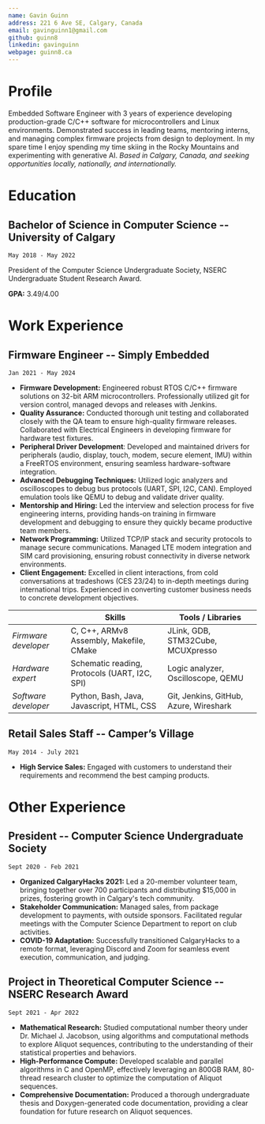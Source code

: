 ```yaml
---
name: Gavin Guinn
address: 221 6 Ave SE, Calgary, Canada
email: gavinguinn1@gmail.com
github: guinn8
linkedin: gavinguinn
webpage: guinn8.ca
---
```


# Profile

Embedded Software Engineer with 3 years of experience developing production-grade C/C++ software for microcontrollers and Linux environments. Demonstrated success in leading teams, mentoring interns, and managing complex firmware projects from design to deployment. In my spare time I enjoy spending my time skiing in the Rocky Mountains and experimenting with generative AI. *Based in Calgary, Canada, and seeking opportunities locally, nationally, and internationally.*

# Education

## Bachelor of Science in Computer Science -- University of Calgary

    May 2018 - May 2022

President of the Computer Science Undergraduate Society, NSERC Undergraduate Student Research Award.

**GPA:** 3.49/4.00

# Work Experience

## Firmware Engineer -- Simply Embedded  

    Jan 2021 - May 2024

- **Firmware Development:** Engineered robust RTOS C/C++ firmware solutions on 32-bit ARM microcontrollers. Professionally utilized git for version control, managed devops and releases with Jenkins.
- **Quality Assurance:** Conducted thorough unit testing and collaborated closely with the QA team to ensure high-quality firmware releases. Collaborated with Electrical Engineers in developing firmware for hardware test fixtures.
- **Peripheral Driver Development**: Developed and maintained drivers for peripherals (audio, display, touch, modem, secure element, IMU) within a FreeRTOS environment, ensuring seamless hardware-software integration.
- **Advanced Debugging Techniques:** Utilized logic analyzers and oscilloscopes to debug bus protocols (UART, SPI, I2C, CAN). Employed emulation tools like QEMU to debug and validate driver quality.
- **Mentorship and Hiring:** Led the interview and selection process for five engineering interns, providing hands-on training in  firmware development and debugging to ensure they quickly became productive team members.
- **Network Programming:** Utilized TCP/IP stack and security protocols to manage secure communications. Managed LTE modem integration and SIM card provisioning, ensuring robust connectivity in diverse network environments.
- **Client Engagement:** Excelled in client interactions, from cold conversations at tradeshows (CES 23/24) to in-depth meetings during international trips. Experienced in converting customer business needs to concrete development objectives.

|                      | **Skills**                                    | **Tools / Libraries**                  |
| -------------------- | --------------------------------------------- | -------------------------------------- |
| *Firmware developer* | C, C++, ARMv8 Assembly, Makefile, CMake       | JLink, GDB, STM32Cube, MCUXpresso      |
| *Hardware expert*    | Schematic reading, Protocols (UART, I2C, SPI) | Logic analyzer, Oscilloscope, QEMU     |
| *Software developer* | Python, Bash, Java, Javascript, HTML, CSS     | Git, Jenkins, GitHub, Azure, Wireshark |

## Retail Sales Staff -- Camper’s Village

    May 2014 - July 2021

- **High Service Sales:** Engaged with customers to understand their requirements and recommend the best camping products.

# Other Experience

## President -- Computer Science Undergraduate Society

    Sept 2020 - Feb 2021

- **Organized CalgaryHacks 2021:** Led a 20-member volunteer team, bringing together over 700 participants and distributing $15,000 in prizes, fostering growth in Calgary's tech community.
- **Stakeholder Communication:** Managed sales, from package development to payments, with outside sponsors. Facilitated regular meetings with the Computer Science Department to report on club activities.
- **COVID-19 Adaptation:** Successfully transitioned CalgaryHacks to a remote format, leveraging Discord and Zoom for seamless event execution, communication, and judging.

## Project in Theoretical Computer Science -- NSERC Research Award  

    Sept 2021 - Apr 2022

- **Mathematical Research:** Studied computational number theory under  Dr. Michael J. Jacobson, using algorithms and computational methods to explore Aliquot sequences, contributing to the understanding of their statistical properties and behaviors.
- **High-Performance Compute:** Developed scalable and parallel algorithms in C and OpenMP, effectively leveraging an 800GB RAM, 80-thread research cluster to optimize the computation of Aliquot sequences.
- **Comprehensive Documentation:** Produced a thorough undergraduate thesis and Doxygen-generated code documentation, providing a clear foundation for future research on Aliquot sequences.

